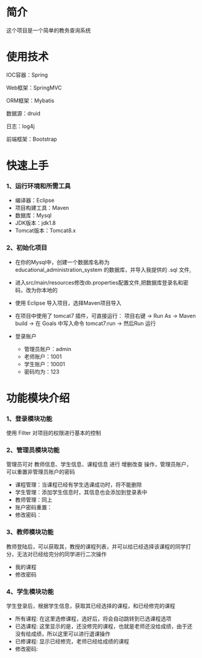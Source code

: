 # 简介
这个项目是一个简单的教务查询系统

# 使用技术
IOC容器：Spring

Web框架：SpringMVC

ORM框架：Mybatis

数据源：druid

日志：log4j

前端框架：Bootstrap

# 快速上手
### 1、运行环境和所需工具
* 编译器：Eclipse
* 项目构建工具：Maven
* 数据库：Mysql
* JDK版本：jdk1.8
* Tomcat版本：Tomcat8.x
### 2、初始化项目
* 在你的Mysql中，创建一个数据库名称为 educational_administration_system 的数据库，并导入我提供的 .sql 文件,
* 进入src/main/resources修改db.properties配置文件,把数据库登录名和密码，改为你本地的
* 使用 Eclipse 导入项目，选择Maven项目导入
* 在项目中使用了 tomcat7 插件，可直接运行： 项目右键 -> Run As -> Maven build -> 在 Goals 中写入命令 tomcat7:run -> 然后Run 运行

* 登录账户
  * 管理员账户：admin
  * 老师账户：1001
  * 学生账户：10001
  * 密码均为：123
# 功能模块介绍
### 1、登录模块功能
使用 Filter 对项目的权限进行基本的控制
### 2、管理员模块功能
管理员可对 教师信息、学生信息、课程信息 进行 增删改查 操作，管理员账户，可以重置非管理员账户的密码
* 课程管理：当课程已经有学生选课成功时，将不能删除
* 学生管理：添加学生信息时，其信息也会添加到登录表中
* 教师管理：同上
* 账户密码重置：
* 修改密码：

### 3、教师模块功能
教师登陆后，可以获取其，教授的课程列表，并可以给已经选择该课程的同学打分，无法对已经给完分的同学进行二次操作
* 我的课程
* 修改密码

### 4、学生模块功能
学生登录后，根据学生信息，获取其已经选择的课程，和已经修完的课程
* 所有课程: 在这里选修课程，选好后，将会自动跳转到已选课程选项
* 已选课程: 这里显示的是，还没修完的课程，也就是老师还没给成绩，由于还没有给成绩，所以这里可以进行退课操作
* 已修课程: 显示已经修完，老师已经给成绩的课程
* 修改密码:

